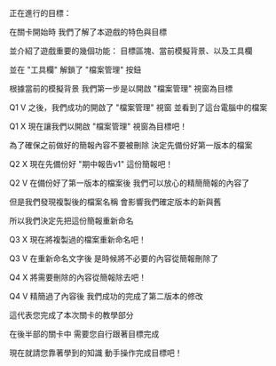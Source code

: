 正在進行的目標：

在關卡開始時
我們了解了本遊戲的特色與目標

並介紹了遊戲重要的幾個功能：
目標區塊、當前模擬背景、以及工具欄

並在 "工具欄" 解鎖了 "檔案管理" 按鈕

根據當前的模擬背景
我們第一步是以開啟 "檔案管理" 視窗為目標

Q1 V
之後，我們成功的開啟了 "檔案管理" 視窗
並看到了這台電腦中的檔案

Q1 X
現在讓我們以開啟 "檔案管理" 視窗為目標吧！

為了確保之前做好的簡報內容不要被刪除
決定先備份好第一版本的檔案

Q2 X
現在先備份好 "期中報告v1" 這份簡報吧！

Q2 V
在備份好了第一版本的檔案後
我們可以放心的精簡簡報的內容了

但是我們發現複製後的檔案名稱
會影響我們確定版本的新與舊

所以我們決定先把這份簡報重新命名

Q3 X
現在將複製過的檔案重新命名吧！

Q3 V
在重新命名文字後
是時候將不必要的內容從簡報刪除了

Q4 X
將需要刪除的內容從簡報除去吧！

Q4 V
精簡過了內容後
我們成功的完成了第二版本的修改

這代表您完成了本次關卡的教學部分

在後半部的關卡中
需要您自行跟著目標完成

現在就請您靠著學到的知識
動手操作完成目標吧！